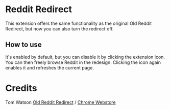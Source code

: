 # Reddit Redirect

This extension offers the same functionality as the original Old Reddit Redirect, but now you can also turn the redirect off.

## How to use
It's enabled by default, but you can disable it by clicking the extension icon. You can then freely browse Reddit in the redesign. Clicking the icon again enables it and refreshes the current page.


# Credits

Tom Watson [Old Reddit Redirect](https://github.com/tom-james-watson/old-reddit-redirect) / [Chrome Webstore](https://chrome.google.com/webstore/detail/old-reddit-redirect/dneaehbmnbhcippjikoajpoabadpodje)
